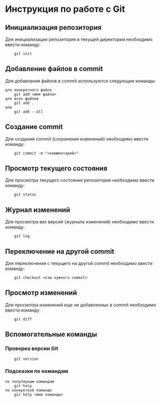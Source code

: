# Инструкция по работе с Git

## Инициализация репозитория

Для инициализации репозитория в текущей директории необходимо ввести команду:
~~~
    git init
~~~
## Добавление файлов в commit

Для добавления файлов в commit используются следующие команды:
~~~
для конкретного файла
    git add <имя файла>
для всех файлов
    git add .
или
    git add --all
~~~
## Создание commit

Для создания commit (сохранения изменений) необходимо ввести команду:
~~~
    git commit -m "<комментарий>"
~~~
## Просмотр текущего состояния

Для просмотра текущего состояния репозитория необходимо ввести команду:
~~~
    git status
~~~
## Журнал изменений

Для просмотра вех версий (журнала изменений) необходимо ввести команду:
~~~
    git log
~~~
## Переключение на другой commit

Для переключения с текущего на другой commit необходимо ввести команду:
~~~
    git checkout <хэш нужного commit>
~~~
## Просмотр изменений

Для просмотра изменений еще не добавленных в commit необходимо ввести команду:
~~~
    git diff
~~~
## Вспомогательные команды
### Проверка версии Git
~~~
    git version
~~~
### Подсказки по командам
~~~
по популярным командам
    git help
по конкретной команде
    git help <имя команды>
~~~
